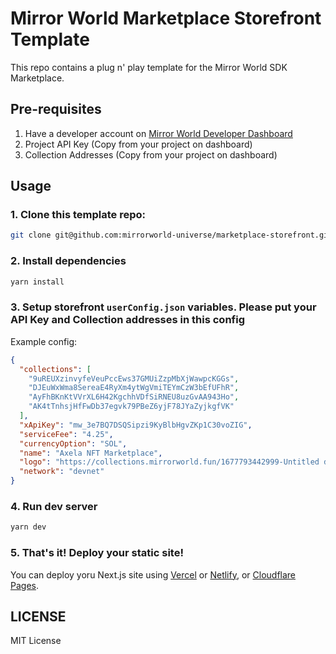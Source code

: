 # Mirror World Marketplace Storefront Template

This repo contains a plug n' play template for the Mirror World SDK Marketplace.

## Pre-requisites
1. Have a developer account on [Mirror World Developer Dashboard](https://app.mirrorworld.fun)
2. Project API Key (Copy from your project on dashboard)
3. Collection Addresses (Copy from your project on dashboard)

## Usage
### 1. Clone this template repo:
```sh
git clone git@github.com:mirrorworld-universe/marketplace-storefront.git
```

### 2. Install dependencies
```sh
yarn install
```

### 3. Setup storefront `userConfig.json` variables. Please put your API Key and Collection addresses in this config
Example config:
```json
{
  "collections": [
    "9uREUXzinvyfeVeuPccEws37GMUiZzpMbXjWawpcKGGs",
    "DJEuWxWma8SereaE4RyXm4ytWgVmiTEYmCzW3bEfUFhR",
    "AyFhBKnKtVVrXL6H42KgchhVDfSiRNEU8uzGvAA943Ho",
    "AK4tTnhsjHfFwDb37egvk79PBeZ6yjF78JYaZyjkgfVK"
  ],
  "xApiKey": "mw_3e7BQ7DSQSipzi9KyBlbHgvZKp1C30voZIG",
  "serviceFee": "4.25",
  "currencyOption": "SOL",
  "name": "Axela NFT Marketplace",
  "logo": "https://collections.mirrorworld.fun/1677793442999-Untitled design.png",
  "network": "devnet"
}
```


###  4. Run dev server
```sh
yarn dev
```

### 5. That's it! Deploy your static site!
You can deploy yoru Next.js site using [Vercel](https://vercel.com) or [Netlify](https://netlify.com), or [Cloudflare Pages](https://pages.cloudflare.dev).

## LICENSE
MIT License
